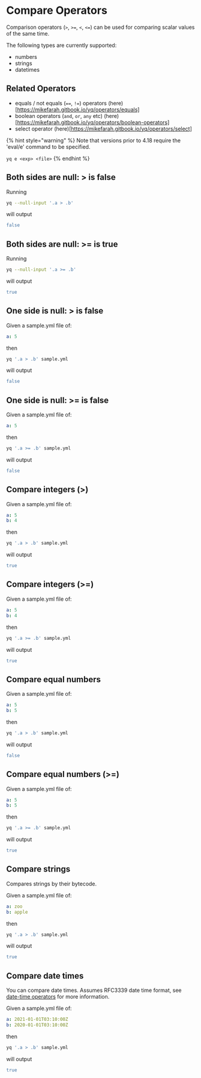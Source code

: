# Compare Operators

Comparison operators (`>`, `>=`, `<`, `<=`) can be used for comparing scalar values of the same time.

The following types are currently supported:

- numbers
- strings
- datetimes

## Related Operators

- equals / not equals (`==`, `!=`) operators (here)[https://mikefarah.gitbook.io/yq/operators/equals]
- boolean operators (`and`, `or`, `any` etc) (here)[https://mikefarah.gitbook.io/yq/operators/boolean-operators]
- select operator (here)[https://mikefarah.gitbook.io/yq/operators/select]

{% hint style="warning" %}
Note that versions prior to 4.18 require the 'eval/e' command to be specified.&#x20;

`yq e <exp> <file>`
{% endhint %}

## Both sides are null: > is false
Running
```bash
yq --null-input '.a > .b'
```
will output
```yaml
false
```

## Both sides are null: >= is true
Running
```bash
yq --null-input '.a >= .b'
```
will output
```yaml
true
```

## One side is null: > is false
Given a sample.yml file of:
```yaml
a: 5
```
then
```bash
yq '.a > .b' sample.yml
```
will output
```yaml
false
```

## One side is null: >= is false
Given a sample.yml file of:
```yaml
a: 5
```
then
```bash
yq '.a >= .b' sample.yml
```
will output
```yaml
false
```

## Compare integers (>)
Given a sample.yml file of:
```yaml
a: 5
b: 4
```
then
```bash
yq '.a > .b' sample.yml
```
will output
```yaml
true
```

## Compare integers (>=)
Given a sample.yml file of:
```yaml
a: 5
b: 4
```
then
```bash
yq '.a >= .b' sample.yml
```
will output
```yaml
true
```

## Compare equal numbers
Given a sample.yml file of:
```yaml
a: 5
b: 5
```
then
```bash
yq '.a > .b' sample.yml
```
will output
```yaml
false
```

## Compare equal numbers (>=)
Given a sample.yml file of:
```yaml
a: 5
b: 5
```
then
```bash
yq '.a >= .b' sample.yml
```
will output
```yaml
true
```

## Compare strings
Compares strings by their bytecode.

Given a sample.yml file of:
```yaml
a: zoo
b: apple
```
then
```bash
yq '.a > .b' sample.yml
```
will output
```yaml
true
```

## Compare date times
You can compare date times. Assumes RFC3339 date time format, see [date-time operators](https://mikefarah.gitbook.io/yq/operators/date-time-operators) for more information.

Given a sample.yml file of:
```yaml
a: 2021-01-01T03:10:00Z
b: 2020-01-01T03:10:00Z
```
then
```bash
yq '.a > .b' sample.yml
```
will output
```yaml
true
```

